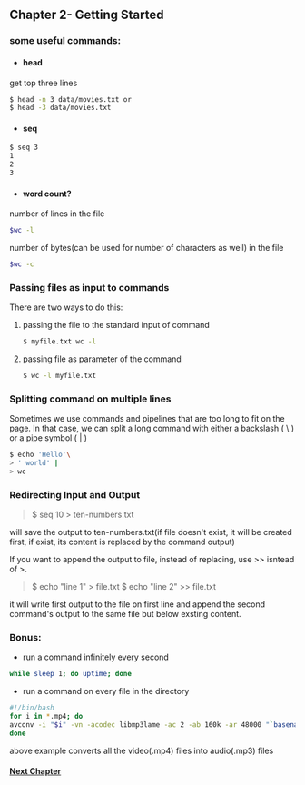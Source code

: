 ## Chapter 2- Getting Started
### some useful commands:
- #### head
get top three lines
```sh
$ head -n 3 data/movies.txt or 
$ head -3 data/movies.txt
```
- #### seq
```sh
$ seq 3
1
2
3
```
- #### word count?
number of lines in the file
```sh
$wc -l
```
number of bytes(can be used for number of characters as well) in the file
```sh
$wc -c
```

### Passing files as input to commands
There are two ways to do this:
1. passing the file to the standard input of command
    ```sh
    $ myfile.txt wc -l
    ```
2. passing file as parameter of the command 
    ```sh
    $ wc -l myfile.txt
    ```


### Splitting command on multiple lines
Sometimes we use commands and pipelines that are too long to fit on the page.
In that case, we can split a long command with either a backslash ( \ ) or a pipe symbol ( | )

```sh
$ echo 'Hello'\
> ' world' |
> wc
```

### Redirecting Input and Output
>$ seq 10 > ten-numbers.txt

will save the output to ten-numbers.txt(if file doesn't exist, it will be created first, if exist, its content is replaced by the command output)

If you want to append the output to file, instead of replacing, use >> isntead of >.
>$ echo "line 1" > file.txt
>$ echo "line 2" >> file.txt

it will write first output to the file on first line and append the second command's output to the same file but below exsting content.

### Bonus:
 - run a command infinitely every second

  ```sh
  while sleep 1; do uptime; done
  ```

 - run a command on every file in the directory

  ```sh
  #!/bin/bash
for i in *.mp4; do
  avconv -i "$i" -vn -acodec libmp3lame -ac 2 -ab 160k -ar 48000 "`basename "$i" .mp4`.mp3"
done
  ```
  above example converts all the video(.mp4) files into audio(.mp3) files


#### [Next Chapter](https://github.com/kuberiitb/learnings/blob/master/data_science_at_command_line/chapter03.md)
